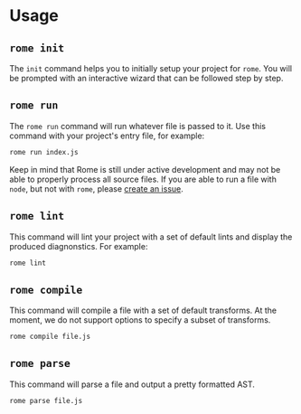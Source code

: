# Usage

## `rome init`

The `init` command helps you to initially setup your project for `rome`. You will be prompted with an interactive wizard that can be followed step by step.

## `rome run`

The `rome run` command will run whatever file is passed to it. Use this command with your project's entry file, for example:

```bash
rome run index.js
```

Keep in mind that Rome is still under active development and may not be able to properly process all source files. If you are able to run a file with `node`, but not with `rome`, please [create an issue](https://github.com/romejs/rome/issues/new?labels=bug&template=01_bug.md&title=).

## `rome lint`

This command will lint your project with a set of default lints and display the produced diagnonstics. For example:

```javascript
rome lint
```

## `rome compile`

This command will compile a file with a set of default transforms. At the moment, we do not support options to specify a subset of transforms.

```bash
rome compile file.js
```

## `rome parse`

This command will parse a file and output a pretty formatted AST.

```bash
rome parse file.js
```